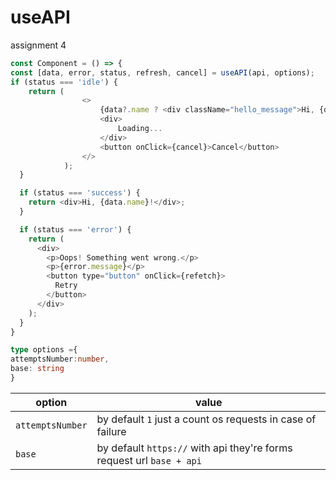 # useAPI
assignment 4

```javascript
const Component = () => {
const [data, error, status, refresh, cancel] = useAPI(api, options);
if (status === 'idle') {
    return (
                <>
                    {data?.name ? <div className="hello_message">Hi, {data.name}!</div> : null}
                    <div>
                        Loading...
                    </div>
                    <button onClick={cancel}>Cancel</button>
                </>
            );
  }

  if (status === 'success') {
    return <div>Hi, {data.name}!</div>;
  }

  if (status === 'error') {
    return (
      <div>
        <p>Oops! Something went wrong.</p>
        <p>{error.message}</p>
        <button type="button" onClick={refetch}>
          Retry
        </button>
      </div>
    );
  }
}
```
```typescript
type options ={
attemptsNumber:number,
base: string
}
```

|option|value|
|---|---|
|`attemptsNumber`| by default `1` just a count os requests in case of failure | 
|`base`| by default `https://` with api they're forms request url `base + api`  | 


